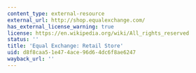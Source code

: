 ```yaml
---
content_type: external-resource
external_url: http://shop.equalexchange.com/
has_external_license_warning: true
license: https://en.wikipedia.org/wiki/All_rights_reserved
status: ''
title: 'Equal Exchange: Retail Store'
uid: d8f8caa5-1e47-4ace-96d6-4dc6f8ae6247
wayback_url: ''
---
```


